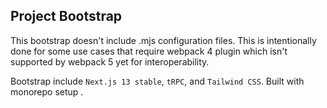## Project Bootstrap

This bootstrap doesn't include .mjs configuration files. This is intentionally done for some use cases that require
webpack 4 plugin which isn't supported by webpack 5 yet for interoperability.

Bootstrap include `Next.js 13 stable`, `tRPC`, and `Tailwind CSS`. Built with monorepo setup
.